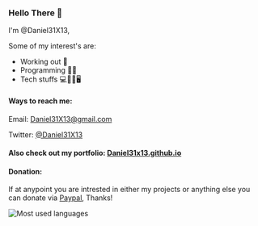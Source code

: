 ### Hello There 👋
I'm @Daniel31X13,

Some of my interest's are:
- Working out 🦾
- Programming 👨‍💻 
- Tech stuffs 💻📡📱🖥 

#### Ways to reach me:

Email: Daniel31X13@gmail.com

Twitter: [@Daniel31X13](https://twitter.com/Daniel31X13)

#### Also check out my portfolio: [Daniel31x13.github.io](https://daniel31x13.github.io/)

#### Donation:

If at anypoint you are intrested in either my projects or anything else you can donate via [Paypal](PayPal.Me/Daniel31X), Thanks!

<p><img align="left" src="https://github-readme-stats.vercel.app/api/top-langs?username=Daniel31x13&show_icons=true&locale=en&layout=compact" alt="Most used languages" /></p>
